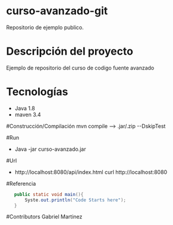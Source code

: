 # curso-avanzado-git
Repositorio de ejemplo publico.

# Descripción del proyecto
Ejemplo de repositorio del curso de codigo fuente avanzado

# Tecnologías
- Java 1.8
- maven 3.4

#Construcción/Compilación
mvn compile  --> .jar/.zip  --DskipTest

#Run
- Java -jar curso-avanzado.jar

#Url
- http://localhost:8080/api/index.html
curl http://localhost:8080

#Referencia
```java
   public static void main(){
       Syste.out.println("Code Starts here");
   }
```

#Contributors
Gabriel Martinez
